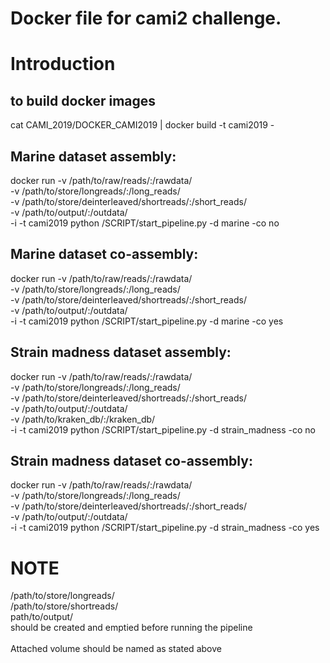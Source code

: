 # Docker file for cami2 challenge.

# Introduction 

## to build docker images
cat CAMI_2019/DOCKER_CAMI2019 | docker build  -t cami2019 -

## Marine dataset assembly:
docker run -v /path/to/raw/reads/:/rawdata/ \
-v /path/to/store/longreads/:/long_reads/ \
-v /path/to/store/deinterleaved/shortreads/:/short_reads/ \
-v /path/to/output/:/outdata/ \
-i -t cami2019 python /SCRIPT/start_pipeline.py -d marine -co no

## Marine dataset co-assembly:
docker run -v /path/to/raw/reads/:/rawdata/ \
-v /path/to/store/longreads/:/long_reads/ \
-v /path/to/store/deinterleaved/shortreads/:/short_reads/ \
-v /path/to/output/:/outdata/ \
-i -t cami2019 python /SCRIPT/start_pipeline.py -d marine -co yes

## Strain madness dataset assembly:
docker run -v /path/to/raw/reads/:/rawdata/ \
-v /path/to/store/longreads/:/long_reads/ \
-v /path/to/store/deinterleaved/shortreads/:/short_reads/ \
-v /path/to/output/:/outdata/ \
-v /path/to/kraken_db/:/kraken_db/ \
-i -t cami2019 python /SCRIPT/start_pipeline.py -d strain_madness -co no

## Strain madness dataset co-assembly:
docker run -v /path/to/raw/reads/:/rawdata/ \
-v /path/to/store/longreads/:/long_reads/ \
-v /path/to/store/deinterleaved/shortreads/:/short_reads/ \
-v /path/to/output/:/outdata/ \
-i -t cami2019 python /SCRIPT/start_pipeline.py -d strain_madness -co yes

# NOTE
/path/to/store/longreads/ \
/path/to/store/shortreads/ \
path/to/output/ \
should be created and emptied before running the pipeline\
\
Attached volume should be named as stated above
